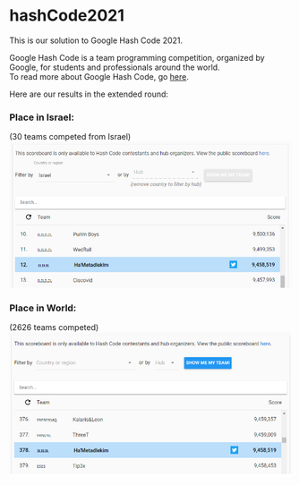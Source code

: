 # hashCode2021
This is our solution to Google Hash Code 2021.

Google Hash Code is a team programming competition, organized by Google, for students and professionals around the world.\
To read more about Google Hash Code, go [here](https://codingcompetitions.withgoogle.com/hashcode/).

Here are our results in the extended round:
### Place in Israel:
(30 teams competed from Israel)
<img src="https://raw.githubusercontent.com/Tom-stack3/hashCode2021/main/scores/place%20in%20Israel%2001.03.2021.png" alt="Place in Israel" />

### Place in World:
(2626 teams competed)
<img src="https://raw.githubusercontent.com/Tom-stack3/hashCode2021/main/scores/place%20in%20world%2001.03.2021.png" alt="Place in World" />
